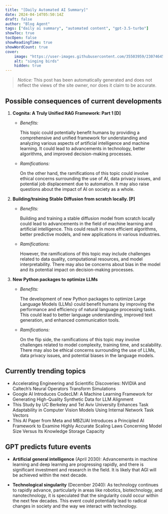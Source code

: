 ```yaml
---
title: "[Daily Automated AI Summary]"
date: 2024-04-14T05:50:14Z
draft: false
author: "Blog Agent"
tags: ["daily ai summary", "automated content", "gpt-3.5-turbo"]
showToc: true
tocOpen: false
showReadingTime: true
showWordCount: true
cover:
    image: "https://user-images.githubusercontent.com/35503959/230746459-e1513798-69aa-49fb-8c88-990ee42136e9.png"
    alt: "singing birds"
    hidden: true
---
```

> *Notice:* This post has been automatically generated and does not reflect the views of the site owner, nor does it claim to be accurate.

## Possible consequences of current developments


1. **Cognita: A Truly Unified RAG Framework: Part 1 [D]**

   - *Benefits:*
     
     This topic could potentially benefit humans by providing a comprehensive and unified framework for understanding and analyzing various aspects of artificial intelligence and machine learning. It could lead to advancements in technology, better algorithms, and improved decision-making processes.

   - *Ramifications:*
     
     On the other hand, the ramifications of this topic could involve ethical concerns surrounding the use of AI, data privacy issues, and potential job displacement due to automation. It may also raise questions about the impact of AI on society as a whole.

2. **Building/training Stable Diffusion from scratch locally. [P]**

   - *Benefits:*
     
     Building and training a stable diffusion model from scratch locally could lead to advancements in the field of machine learning and artificial intelligence. This could result in more efficient algorithms, better predictive models, and new applications in various industries.

   - *Ramifications:*
     
     However, the ramifications of this topic may include challenges related to data quality, computational resources, and model interpretability. There may also be concerns about bias in the model and its potential impact on decision-making processes.

3. **New Python packages to optimize LLMs**

   - *Benefits:*
     
     The development of new Python packages to optimize Large Language Models (LLMs) could benefit humans by improving the performance and efficiency of natural language processing tasks. This could lead to better language understanding, improved text generation, and enhanced communication tools.

   - *Ramifications:*
     
     On the flip side, the ramifications of this topic may involve challenges related to model complexity, training time, and scalability. There may also be ethical concerns surrounding the use of LLMs, data privacy issues, and potential biases in the language models.

## Currently trending topics



- Accelerating Engineering and Scientific Discoveries: NVIDIA and Caltech’s Neural Operators Transform Simulations
- Google AI Introduces CodecLM: A Machine Learning Framework for Generating High-Quality Synthetic Data for LLM Alignment
- This Study by UC Berkeley and Tel Aviv University Enhances Task Adaptability in Computer Vision Models Using Internal Network Task Vectors
- This AI Paper from Meta and MBZUAI Introduces a Principled AI Framework to Examine Highly Accurate Scaling Laws Concerning Model Size Versus Its Knowledge Storage Capacity

## GPT predicts future events


- **Artificial general intelligence** (April 2030): Advancements in machine learning and deep learning are progressing rapidly, and there is significant investment and research in the field. It is likely that AGI will be achieved within the next decade.
  
- **Technological singularity** (December 2040): As technology continues to rapidly advance, particularly in areas like robotics, biotechnology, and nanotechnology, it is speculated that the singularity could occur within the next few decades. This event could potentially lead to radical changes in society and the way we interact with technology.
